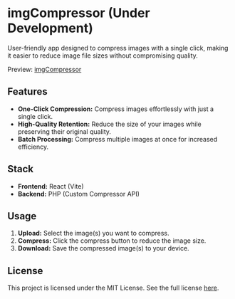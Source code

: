 # imgCompressor (Under Development)

User-friendly app designed to compress images with a single click, making it easier to reduce image file sizes without compromising quality.

Preview: [imgCompressor](https://imgcompressor-app.web.app/)

## Features

- **One-Click Compression:** Compress images effortlessly with just a single click.
- **High-Quality Retention:** Reduce the size of your images while preserving their original quality.
- **Batch Processing:** Compress multiple images at once for increased efficiency.

## Stack

- **Frontend:** React (Vite)
- **Backend:** PHP (Custom Compressor API)

## Usage

1. **Upload:** Select the image(s) you want to compress.
2. **Compress:** Click the compress button to reduce the image size.
3. **Download:** Save the compressed image(s) to your device.

## License

This project is licensed under the MIT License. See the full license [here](LICENSE).
